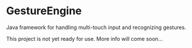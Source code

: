 GestureEngine
=============

Java framework for handling multi-touch input and recognizing gestures.

This project is not yet ready for use. More info will come soon...
